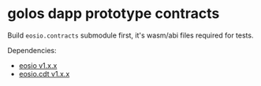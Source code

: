 # golos dapp prototype contracts

Build `eosio.contracts` submodule first, it's wasm/abi files required for tests.

Dependencies:
* [eosio v1.x.x](https://github.com/EOSIO/eos/releases/tag/v1.3.0)
* [eosio.cdt v1.x.x](https://github.com/EOSIO/eosio.cdt/releases/tag/v1.2.1)
